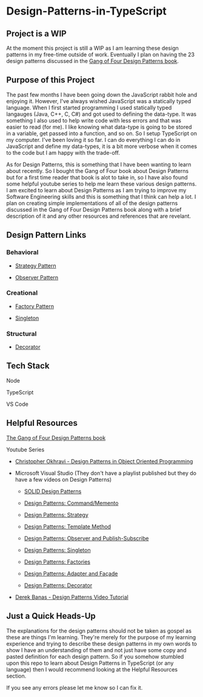 # Design-Patterns-in-TypeScript 

## Project is a WIP
At the moment this project is still a WIP as I am learning these design patterns in my free-time outside of work. Eventually I plan on having the 23 design patterns discussed in the [Gang of Four Design Patterns book](https://www.amazon.com/Design-Patterns-Object-Oriented-Addison-Wesley-Professional-ebook/dp/B000SEIBB8). 

## Purpose of this Project
The past few months I have been going down the JavaScript rabbit hole and enjoying it. However, I've always wished JavaScript was a statically typed language. When I first started programming I used statically typed langauges (Java, C++, C, C#) and got used to defining the data-type. It was something I also used to help write code with less errors and that was easier to read (for me). I like knowing what data-type is going to be stored in a variable, get passed into a function, and so on. So I setup TypeScript on my computer. I've been loving it so far. I can do everything I can do in JavaScript and define my data-types, it is a bit more verbose when it comes to the code but I am happy with the trade-off. 

As for Design Patterns, this is something that I have been wanting to learn about recently. So I bought the Gang of Four book about Design Patterns but for a first time reader that book is alot to take in, so I have also found some helpful youtube series to help me learn these various design patterns. I am excited to learn about Design Patterns as I am trying to improve my Software Engineering skills and this is something that I think can help a lot. I plan on creating simple implementations of all of the design patterns discussed in the Gang of Four Design Patterns book along with a brief description of it and any other resources and references that are revelant.

## Design Pattern Links

### Behavioral
 * [Strategy Pattern](https://github.com/Hagnap/Design-Patterns-in-TypeScript/tree/main/Behavioral-Design-Patterns/Strategy-Pattern)

 * [Observer Pattern](https://github.com/Hagnap/Design-Patterns-in-TypeScript/tree/main/Behavioral-Design-Patterns/Observer-Pattern)

### Creational 
* [Factory Pattern](https://github.com/Hagnap/Design-Patterns-in-TypeScript/tree/main/Creational-Design-Patterns/Factory-Pattern)

* [Singleton](https://github.com/Hagnap/Design-Patterns-in-TypeScript/tree/main/Creational-Design-Patterns/Singleton-Pattern)
  
### Structural
* [Decorator](https://github.com/Hagnap/Design-Patterns-in-TypeScript/tree/main/Structural-Design-Patterns/Decorator)

## Tech Stack

Node

TypeScript

VS Code

## Helpful Resources
[The Gang of Four Design Patterns book](https://www.amazon.com/Design-Patterns-Object-Oriented-Addison-Wesley-Professional-ebook/dp/B000SEIBB8)

Youtube Series

  * [Christopher Okhravi - Design Patterns in Object Oriented Programming](https://www.youtube.com/playlist?list=PLrhzvIcii6GNjpARdnO4ueTUAVR9eMBpc)
  
  * Microsoft Visual Studio (They don't have a playlist published but they do have a few videos on Design Patterns)
    
       - [SOLID Design Patterns](https://www.youtube.com/watch?v=agkWYPUcLpg)
       
       - [Design Patterns: Command/Memento](https://www.youtube.com/watch?v=zRbHlDeon3E)
       
       - [Design Patterns: Strategy](https://www.youtube.com/watch?v=QZIvlny1Onk)
       
       - [Design Patterns: Template Method](https://www.youtube.com/watch?v=MfAvs0n9uMs)
       
       - [Design Patterns: Observer and Publish-Subscribe](https://www.youtube.com/watch?v=72bdaDl4KLM)
       
       - [Design Patterns: Singleton](https://www.youtube.com/watch?v=sbML3xFHRbI)
       
       - [Design Patterns: Factories](https://www.youtube.com/watch?v=JEk7B_GUErc)
       
       - [Design Patterns: Adapter and Façade](https://www.youtube.com/watch?v=XYa0rmRMZ1Q)
       
       - [Design Patterns: Decorator](https://www.youtube.com/watch?v=6PPMR0GWrZQ)

  * [Derek Banas - Design Patterns Video Tutorial](https://www.youtube.com/playlist?list=PLF206E906175C7E07)

## Just a Quick Heads-Up

The explanations for the design patterns should not be taken as gospel as these are things I'm learning. They're merely for the purpose of my learning experience and trying to describe these design patterns in my own words to show I have an understanding of them and not just have some copy and pasted definition for each design pattern. So if you somehow stumbled upon this repo to learn about Design Patterns in TypeScript (or any language) then I would recommend looking at the Helpful Resources section. 

If you see any errors please let me know so I can fix it.
